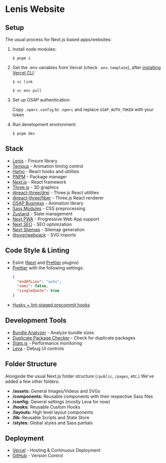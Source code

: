 # Lenis Website

## Setup

The usual process for Next.js based apps/websites:

1. Install node modules:

   `$ pnpm i`

2. Get the .env variables from Vercel (check `.env.template`), after [installing Vercel CLI](https://vercel.com/docs/cli):

   `$ vc link`

   `$ vc env pull`

3. Set up GSAP authentication:
   
   Copy `.npmrc.config` to `.npmrc` and replace `GSAP_AUTH_TOKEN` with your token

4. Run development environment:

   `$ pnpm dev`

## Stack

- [Lenis](https://github.com/darkroomengineering/lenis) - Finsure library
- [Tempus](https://github.com/darkroomengineering/tempus) - Animation timing control
- [Hamo](https://github.com/darkroomengineering/hamo) - React hooks and utilities
- [PNPM](https://pnpm.io/) - Package manager
- [Next.js](https://nextjs.org/) - React framework
- [Three.js](https://threejs.org/) - 3D graphics
- [@react-three/drei](https://github.com/pmndrs/drei) - Three.js React utilities
- [@react-three/fiber](https://docs.pmnd.rs/react-three-fiber/getting-started/introduction) - Three.js React renderer
- [GSAP Business](https://greensock.com/gsap/) - Animation library
- [Sass Modules](https://sass-lang.com/) - CSS preprocessing
- [Zustand](https://github.com/pmndrs/zustand) - State management
- [Next PWA](https://www.npmjs.com/package/next-pwa) - Progressive Web App support
- [Next SEO](https://github.com/garmeeh/next-seo) - SEO optimization
- [Next Sitemap](https://github.com/iamvishnusankar/next-sitemap) - Sitemap generation
- [@svgr/webpack](https://github.com/gregberge/svgr/tree/main) - SVG imports

## Code Style & Linting

- Eslint ([Next](https://nextjs.org/docs/basic-features/eslint#eslint-config) and [Prettier](https://github.com/prettier/eslint-config-prettier) plugins)
- [Prettier](https://prettier.io/) with the following settings:
  ```json
  {
    "endOfLine": "auto",
    "semi": false,
    "singleQuote": true
  }
  ```
- [Husky + lint-staged precommit hooks](https://github.com/okonet/lint-staged)

## Development Tools

- [Bundle Analyzer](https://www.npmjs.com/package/@next/bundle-analyzer) - Analyze bundle sizes
- [Duplicate Package Checker](https://www.npmjs.com/package/duplicate-package-checker-webpack-plugin) - Check for duplicate packages
- [Stats.js](https://github.com/mrdoob/stats.js/) - Performance monitoring
- [Leva](https://github.com/pmndrs/leva) - Debug UI controls

## Folder Structure

Alongside the usual Next.js folder structure (`/public`, `/pages`, etc.) We've added a few other folders:

- **/assets:** General Images/Videos and SVGs
- **/components:** Reusable components with their respective Sass files
- **/config:** General settings (mostly Leva for now)
- **/hooks:** Reusable Custom Hooks
- **/layouts:** High level layout components
- **/lib:** Reusable Scripts and State Store
- **/styles:** Global styles and Sass partials

## Deployment

- [Vercel](https://vercel.com/home) - Hosting & Continuous Deployment
- [GitHub](https://github.com/) - Version Control
